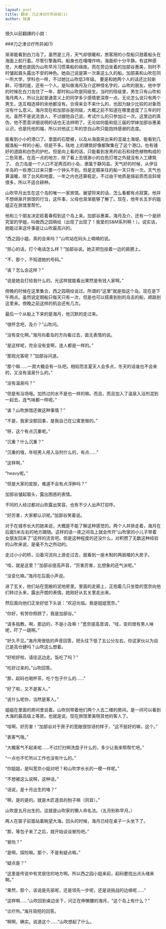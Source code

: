 ```yaml
---
layout: post
title: 翻译：刀之津诊疗所异闻(1)
author: 钱满
---
```



很久以前翻譯的小說：

###刀之津诊疗所异闻(1)

渐渐能看到白刀岛了。虽然是三月，天气却很暖和，旅客用的小型船只翘着船头在海面上航行着。尽管引擎轰鸣，船身也在嘎嘎作响，海面却十分平静。有这种感觉，大概也是因为山吹早月习惯乘船的缘故。而在旁边坐着的加部谷惠美，则时不时皱起眉头露出不安的神色。她自己说是第一次乘这么久的船。加部美和山吹在同一所大学，学科也一样，不过她比山吹低3年级。
要是和她两个人的话还比较新鲜，可惜的是，还有一个人。是叫做海月及介这种怪名字的，山吹的朋友。他中学的时候在白刀岛住了一年，那时和山吹是同级生。当时的班级里，男生只有山吹和海月两人，所以比起普通意义上的同学多少感情更深厚一点。无论怎么说只有两个男生，连互相选择的余地都没有。合得来合不来什么的，也因为缺少比较的对象而没有什么意义。海月现在和加部谷是同级，大概之前不知道在哪里虚度了三年的时光。虽然不是说流浪人，不过据他自己说，考试什么的只参加过一次。这里边的真伪，他不愿意详细说明的话也无法辨明了。无论如何能和低三届的学妹加部谷惠美认识，也是托他的福，所以对他这三年的空白山吹只能抱持感谢的态度。

能看到小小的港口了。里面的石壁被，以及从海面突出来的混凝土海堤。能看到几艘渔船一样的小船，但是不多。陆地 上的建筑好像都聚集在了这个港口。也有铺好的道路和白色的护栏。但是向上看的话，只能看到发黑的岩石和绿色植物构成的二色背景。在高一点的地方，除了看上去很渺小的白色灯塔之外就没有人工建筑了。
白刀岛是一个人口不足两百的小岛，隶属于静冈县。天气好的时候，从伊豆半岛的一些港口过来只要一个钟头不到。但是定期来往的船一天只有一次。天气也算温暖，除了台风和地震，一年之内也还算稳定。不过由于地质是熔岩质而且斜坡很多，所以不适合耕种。

山吹早月出生在这个岛的唯一一家旅馆。展望将来的话，怎么看都有点寂寞。他并不想继承开旅馆的行当，这件事，父母也渐渐能够了解了。现在，他年长五岁的姐姐正在旅馆里帮忙。

他和三个朋友决定趁着春假到这个岛上来。加部谷惠美，海月及介，还有一个是研究室的学姐，叫做西之园萌绘（出现了出现了！我爱的S&M系列啊！）。说实话，她能过来这件事是让山吹最高兴的。

“西之园小姐，真的会来吗？”山吹站在码头上喃喃的说。

“担心的话，打个电话怎么样？”加部谷说。她正把包挂着一边的肩膀上。

“不，那个，不知道她的号码。”

“诶？怎么会这样？”

“说是她会打给我什么的。光这样就能看出果然是有钱人家啊。”

傍晚的时候在这里集合，西之园萌绘说过。所谓的“这里”就是指这个岛。现在是下午两点。虽然说定期船只每天只有一次，但是也可以搭乘到别的岛去的船，顺路到这里来。傍晚之前这样的机会还有几次。

最后一个从船上下来的是海月，他沉默的走过来。

“很怀念吧，及介？”山吹问。

“没有变化啊。”海月向着岛的方向看过去，面无表情的说。

“是这样呢，完全没有变啊，连人都是一样的。”

“那观光客呢？”加部谷问道。

“那个嘛……一周大概会有一队吧。相较而言夏天人会多点，冬天的话谁也不会来的，又没有温泉什么的。”

“没有温泉吗？”

“但是有浴场哦。加热过的水不是也一样的嘛。而且，而且加入了温泉入浴剂混到一起去，连气味都一样呢。”

“诶？山吹旅馆还做这种事情？”

“不是，我家没那回事，是我自己在公寓里做的。”

“呀，这个有点沉重呢。”

“沉重？什么沉重？”

“沉重的哦，年轻男人用入浴剂什么的，有点……”

“这样啊。”

“heavy呢。”

“但是大家的皮肤，难道不会有点浮肿吗？”

加部谷皱起眉头，露出困惑的表情。

不同的人经过都对山吹露出笑容，也有不少人出声打招呼。

“好厉害，大家都认识呢。”加部谷笑着说。

对于在城市长大的她来说，大概是不能了解这种感觉的。两个人并排走着，海月在后面5米左右的地方跟随。这样的话一夜之间岛上就会传开“山吹家的小儿子带着女朋友回来了”这样的流言吧。但是这种程度的还没什么，对积攒了无数这种经验的山吹来说，是毫不为之所动的。

走过小小的桥，沿着河流向上游走过去，就看到一座木制的两层楼的大房子。

“哇，就是这里？”加部谷提高声音，“厉害厉害，比想象的还气派呢。”

“没变化嘛。”海月在后面小声说。

进了玄关，他们站在宽敞的泥地房里。里面的走廊上，正抱着几只坐垫的宽奈向他们转过头来，露出开朗的表情。她刚好从玄关里走出来。

然后面向他们正坐好低下头说：“欢迎光临。我是姐姐宽奈。”

“你好，有劳你照顾了，我是加部谷。”

“请多指教。啊，那边的，不是小及嘛！”宽奈提高音调，“哇，变的很有男人味呢，吓了一跳啊。”

“好久不见。”海月用很低的声音回答，把头往下低了五公分左右。你这家伙以为自己是高仓健吗？山吹这么想着。

“好啦好啦，请往这边走。饭吃了吗？”

“吃好过来的。”山吹回答。

“那，起码也喝杯茶，吃个包子什么的……”

“好了啦，又不是客人。”

“说什么呢你，当然是客人。”

姐姐在里面的房间里说着。山吹则带着他们两个人去二楼的房间。是一间可以看到大海的最高级上等房。也就是说，现在旅馆里美呀其他的客人了。

“哇啊，好厉害！”加部谷对于房子的宽敞很惊讶的样子，“这不挺好的嘛，这个。”

“表客气哦。”

“大概客气不起来呢……不过打扫啊洗盘子什么的，多少让我来帮帮忙吧。”

“一点也不忙所以工作也没有什么的。”

“你姐姐，是叫宽奈小姐对吧？和山吹学长长的一模一样呢。”

“不想被这么说啊，这种话。”

“话说，是十月出生的咯？”

“啊，是的是的。就是木匠道具的刨子嘛（同音）。”

山吹是五月出生的。这就是山吹家的懒人命名法。（五月别称早月。）

两人在窗子前面站着眺望大海。回头的时候，海月已经在桌子一头坐下了。

“那，等包子来了之后，就开始谈谈冒险吧。”

“冒险？”

“是啊。探险嘛。那个，不是有疑点嘛。”

“疑点是？”

“这里是传说中有灵居住的地方啊。所以西之园小姐来前，起码要找出点头绪来啊。”

“果然，那个，该说是先驱呢，还是领先一步呢，还是说挑战的边缘呢……”

“这样啊……”山吹回到桌边坐下，问正在伸懒腰的海月，“这个岛上有什么？”

“诊疗所。”海月简短的回答。

“啊啊，确实。说道这个……”山吹想起了什么。
